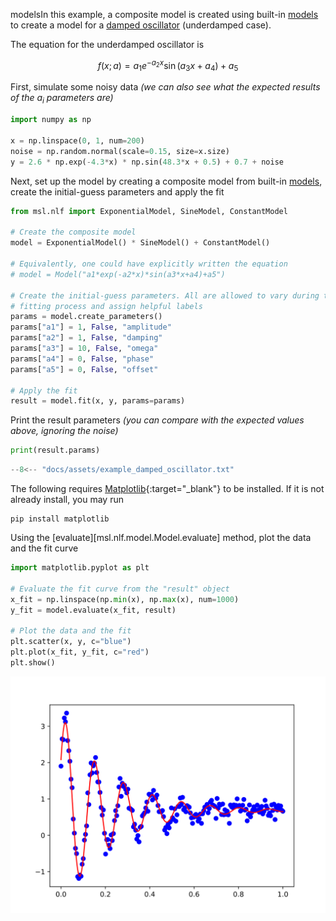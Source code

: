 modelsIn this example, a composite model is created using built-in [models](../api/models.md) to create a model for a [damped oscillator](http://hyperphysics.phy-astr.gsu.edu/hbase/oscda.html) (underdamped case).

The equation for the underdamped oscillator is

$$
f(x; a) = a_1 e^{-a_2 x} \sin(a_3 x + a_4) + a_5
$$

First, simulate some noisy data *(we can also see what the expected results of the $a_i$ parameters are)*

```python
import numpy as np

x = np.linspace(0, 1, num=200)
noise = np.random.normal(scale=0.15, size=x.size)
y = 2.6 * np.exp(-4.3*x) * np.sin(48.3*x + 0.5) + 0.7 + noise
```

Next, set up the model by creating a composite model from built-in [models](../api/models.md), create the initial-guess parameters and apply the fit

```python
from msl.nlf import ExponentialModel, SineModel, ConstantModel

# Create the composite model
model = ExponentialModel() * SineModel() + ConstantModel()

# Equivalently, one could have explicitly written the equation
# model = Model("a1*exp(-a2*x)*sin(a3*x+a4)+a5")

# Create the initial-guess parameters. All are allowed to vary during the
# fitting process and assign helpful labels
params = model.create_parameters()
params["a1"] = 1, False, "amplitude"
params["a2"] = 1, False, "damping"
params["a3"] = 10, False, "omega"
params["a4"] = 0, False, "phase"
params["a5"] = 0, False, "offset"

# Apply the fit
result = model.fit(x, y, params=params)
```

Print the result parameters *(you can compare with the expected values above, ignoring the noise)*

```python
print(result.params)
```

<!-- invisible-code-block: python
with open("docs/assets/example_damped_oscillator.txt", mode="wt") as fp:
    fp.write(str(result.params))
-->

```py
--8<-- "docs/assets/example_damped_oscillator.txt"
```

The following requires [Matplotlib](https://matplotlib.org/){:target="_blank"} to be installed. If it is not already install, you may run

```console
pip install matplotlib
```

Using the [evaluate][msl.nlf.model.Model.evaluate] method, plot the data and the fit curve

```python
import matplotlib.pyplot as plt

# Evaluate the fit curve from the "result" object
x_fit = np.linspace(np.min(x), np.max(x), num=1000)
y_fit = model.evaluate(x_fit, result)

# Plot the data and the fit
plt.scatter(x, y, c="blue")
plt.plot(x_fit, y_fit, c="red")
plt.show()
```

<!-- invisible-code-block: python
plt.savefig("docs/assets/images/example_damped_oscillator.svg")
plt.clf()
-->

<p align="center">
  <img src="../../assets/images/example_damped_oscillator.svg" />
</p>